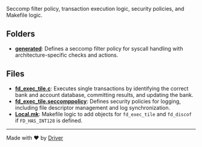 <!--------------------------------------------------------------------------------->
<!-- IMPORTANT: This file is auto-generated by Driver (https://driver.ai). -------->
<!-- Manual edits may be overwritten on future commits. --------------------------->
<!--------------------------------------------------------------------------------->

Seccomp filter policy, transaction execution logic, security policies, and Makefile logic.

## Folders
- **[generated](generated/README.md)**: Defines a seccomp filter policy for syscall handling with architecture-specific checks and actions.

## Files
- **[fd_exec_tile.c](fd_exec_tile.c.md)**: Executes single transactions by identifying the correct bank and account database, committing results, and updating the bank.
- **[fd_exec_tile.seccomppolicy](fd_exec_tile.seccomppolicy.md)**: Defines security policies for logging, including file descriptor management and log synchronization.
- **[Local.mk](Local.mk.md)**: Makefile logic to add objects for `fd_exec_tile` and `fd_discof` if `FD_HAS_INT128` is defined.

---
Made with ❤️ by [Driver](https://www.driver.ai/)